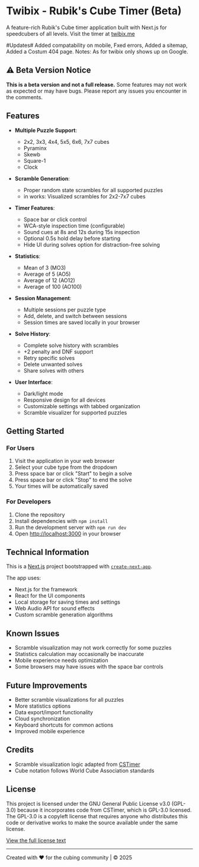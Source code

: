 # Twibix - Rubik's Cube Timer (Beta)

A feature-rich Rubik's Cube timer application built with Next.js for speedcubers of all levels.
Visit the timer at [twibix.me](https://twibix.me/)

#Updates#
Added compatability on mobile, Fxed errors, Added a sitemap, Added a Costum 404 page. 
Notes: As for twibix only shows up on Google.

## ⚠️ Beta Version Notice

**This is a beta version and not a full release.** Some features may not work as expected or may have bugs. Please report any issues you encounter in the comments.

## Features

- **Multiple Puzzle Support**: 
  - 2x2, 3x3, 4x4, 5x5, 6x6, 7x7 cubes
  - Pyraminx
  - Skewb
  - Square-1
  - Clock

- **Scramble Generation**:
  - Proper random state scrambles for all supported puzzles
  - in works: Visualized scrambles for 2x2-7x7 cubes 

- **Timer Features**:
  - Space bar or click control
  - WCA-style inspection time (configurable)
  - Sound cues at 8s and 12s during 15s inspection
  - Optional 0.5s hold delay before starting
  - Hide UI during solves option for distraction-free solving

- **Statistics**:
  - Mean of 3 (MO3)
  - Average of 5 (AO5)
  - Average of 12 (AO12)
  - Average of 100 (AO100)

- **Session Management**:
  - Multiple sessions per puzzle type
  - Add, delete, and switch between sessions
  - Session times are saved locally in your browser

- **Solve History**:
  - Complete solve history with scrambles
  - +2 penalty and DNF support
  - Retry specific solves
  - Delete unwanted solves
  - Share solves with others

- **User Interface**:
  - Dark/light mode
  - Responsive design for all devices
  - Customizable settings with tabbed organization
  - Scramble visualizer for supported puzzles

## Getting Started

### For Users

1. Visit the application in your web browser
2. Select your cube type from the dropdown
3. Press space bar or click "Start" to begin a solve
4. Press space bar or click "Stop" to end the solve
5. Your times will be automatically saved

### For Developers

1. Clone the repository
2. Install dependencies with `npm install`
3. Run the development server with `npm run dev`
4. Open [http://localhost:3000](http://localhost:3000) in your browser

## Technical Information

This is a [Next.js](https://nextjs.org) project bootstrapped with [`create-next-app`](https://nextjs.org/docs/app/api-reference/cli/create-next-app).

The app uses:
- Next.js for the framework
- React for the UI components
- Local storage for saving times and settings
- Web Audio API for sound effects
- Custom scramble generation algorithms

## Known Issues

- Scramble visualization may not work correctly for some puzzles
- Statistics calculation may occasionally be inaccurate
- Mobile experience needs optimization
- Some browsers may have issues with the space bar controls

## Future Improvements

- Better scramble visualizations for all puzzles
- More statistics options
- Data export/import functionality
- Cloud synchronization
- Keyboard shortcuts for common actions
- Improved mobile experience

## Credits

- Scramble visualization logic adapted from [CSTimer](https://cstimer.net/)
- Cube notation follows World Cube Association standards

## License

This project is licensed under the GNU General Public License v3.0 (GPL-3.0) because it incorporates code from CSTimer, which is GPL-3.0 licensed. The GPL-3.0 is a copyleft license that requires anyone who distributes this code or derivative works to make the source available under the same license.

[View the full license text](LICENSE)

---

Created with ❤️ for the cubing community | © 2025
